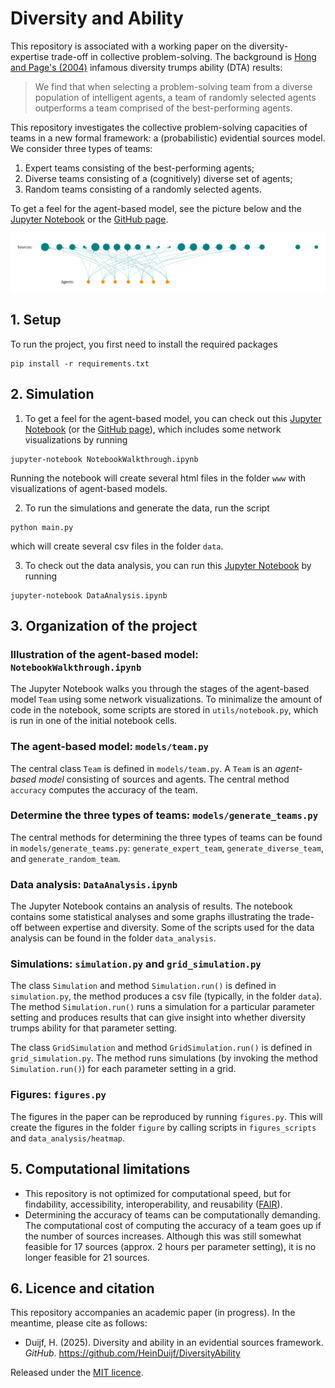 # Diversity and Ability

This repository is associated with a working paper on the 
diversity-expertise trade-off in collective problem-solving. The background 
is [Hong and Page's (2004)](https://doi.org/10.1073/pnas.0403723101) infamous 
diversity trumps ability (DTA) results: 

> We find that when selecting a problem-solving 
team from a diverse population of intelligent agents, a team of randomly selected 
agents outperforms a team comprised of the best-performing agents.

This repository 
investigates the collective problem-solving capacities of teams in a new formal 
framework: a (probabilistic) evidential sources model. We consider three types of 
teams:
1. Expert teams consisting of the best-performing agents;
2. Diverse teams consisting of a (cognitively) diverse set of agents;
3. Random teams consisting of a randomly selected agents. 

To get a feel for the 
agent-based model, see the picture below and the [Jupyter Notebook](/NotebookWalkthrough.ipynb) or the [GitHub page](https://heinduijf.github.io/DiversityAbility/).

[![A picture of an example of a team consisting of randomly selected agents](/www/example_random_team.png "An example of an agent-based model")]()


## 1. Setup
To run the project, you first need to install the required packages
```commandline
pip install -r requirements.txt
```

## 2. Simulation
1. To get a feel for the agent-based model, you can check out this
[Jupyter Notebook](NotebookWalkthrough.ipynb) (or the [GitHub page](https://heinduijf.github.io/DiversityAbility/)), which includes some network 
visualizations by running
```commandline
jupyter-notebook NotebookWalkthrough.ipynb
```
Running the notebook will create several html files in the folder `www` with 
visualizations of agent-based models.

2. To run the simulations and generate the data, run the script
```commandline
python main.py
```
which will create several csv files in the folder `data`.

3. To check out the data analysis, you can run this [Jupyter Notebook](DataAnalysis.ipynb) by running
```commandline
jupyter-notebook DataAnalysis.ipynb
```

## 3. Organization of the project

### Illustration of the agent-based model: `NotebookWalkthrough.ipynb`
The Jupyter Notebook walks you through the stages of the agent-based model `Team` using some network visualizations. To minimalize the amount of code in the notebook, some scripts are stored in `utils/notebook.py`, which is run in one of the initial notebook cells. 

### The agent-based model: `models/team.py`
The central class `Team` is defined in `models/team.py`. A `Team` is an *agent-based model* consisting of sources and agents. The central method `accuracy` computes the accuracy of the team. 

### Determine the three types of teams: `models/generate_teams.py`
The central methods for determining the three types of teams can be found in `models/generate_teams.py`: `generate_expert_team`, `generate_diverse_team`, and `generate_random_team`.

### Data analysis: `DataAnalysis.ipynb`
The Jupyter Notebook contains an analysis of results. The notebook contains some statistical analyses and some graphs illustrating the trade-off between expertise and diversity. Some of the scripts used for the data analysis can be found in the folder `data_analysis`.

### Simulations: `simulation.py` and `grid_simulation.py`
The class `Simulation` and method `Simulation.run()` is defined in `simulation.py`, the method produces a csv file (typically, in the folder `data`). The method `Simulation.run()` runs a simulation for a particular parameter setting and produces results that can give insight into whether diversity trumps ability for that parameter setting. 

The class `GridSimulation` and method `GridSimulation.run()` is defined in `grid_simulation.py`. The method runs simulations (by invoking the method `Simulation.run()`) for each parameter setting in a grid. 

### Figures: `figures.py`
The figures in the paper can be reproduced by running `figures.py`. This will create the figures in the folder `figure` by calling scripts in `figures_scripts` and `data_analysis/heatmap`.

## 5. Computational limitations
* This repository is not optimized for computational speed, but for findability, accessibility, interoperability, and reusability ([FAIR](https://www.uu.nl/en/research/research-data-management/guides/how-to-make-your-data-fair)).
* Determining the accuracy of teams can be computationally demanding. The computational cost of computing the accuracy of a team goes up if the number of sources increases. Although this was still somewhat feasible for 17 sources (approx. 2 hours per parameter setting), it is no longer feasible for 21 sources.  

## 6. Licence and citation
This repository accompanies an academic paper (in progress). In the meantime, please cite as follows:
- Duijf, H. (2025). Diversity and ability in an evidential sources framework. _GitHub_. https://github.com/HeinDuijf/DiversityAbility 

Released under the [MIT licence](LICENCE.md).
